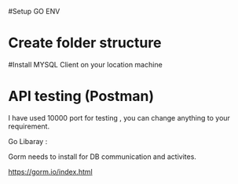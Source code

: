 #Setup GO ENV

# Create folder structure
#Install MYSQL Client on your location machine

# API testing (Postman)

I have used 10000 port for testing , you can change anything to your requirement.

Go Libaray :

Gorm needs to install for DB communication and activites.

https://gorm.io/index.html



